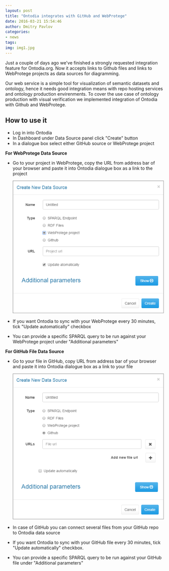 ```yaml
---
layout: post
title: "Ontodia integrates with GitHub and WebProtege"
date: 2016-03-21 15:54:46
author: Dmitry Pavlov
categories:
- news
tags:
img: img1.jpg
---
```


Just a couple of days ago we've finished a strongly requested integration feature for Ontodia.org. Now it accepts links to Github files and links to WebProtege projects as data sources for diagramming.

Our web service is a simple tool for visualization of semantic datasets and ontology, hence it needs good integration means with repo hosting services and ontology production envirenments. To cover the use case of ontology production with visual verification we implemented integration of Ontodia with Github and WebProtege.

<!-- more -->

## How to use it

* Log in into Ontodia
* In Dashboard under Data Source panel click "Create" button
* In a dialogue box select either GitHub source or WebProtege project

**For WebProtege Data Source**

* Go to your project in WebProtege, copy the URL from address bar of your browser amd paste it into Ontodia dialogue box as a link to the project

  <p><div class="text-center"><img src="/assets/img/blog/WebProtegeSource.png" alt="Defining WebProtege data source in Ontodia"/></div></p>

* If you want Ontodia to sync with your WebProtege every 30 minutes, tick "Update automatically" checkbox
* You can provide a specific SPARQL query to be run against your WebProtege project under "Additional parameters"

**For GitHub File Data Source**

* Go to your file in GitHub, copy URL from address bar of your browser and paste it into Ontodia dialogue box as a link to your file

  <p><div class="text-center"><img src="/assets/img/blog/GitHubSource.png" alt="Defining GitHub data source in Ontodia"/></div></p>

* In case of GitHub you can connect several files from your GitHub repo to Ontodia data source
* If you want Ontodia to sync with your GitHub file every 30 minutes, tick "Update automatically" checkbox.
* You can provide a specific SPARQL query to be run against your GitHub file under "Additional parameters"